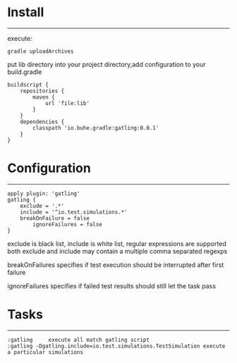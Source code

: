 # Install
--------------------------

execute:

	gradle uploadArchives

put lib directory into your project directory,add configuration to your build.gradle

	buildscript {
	    repositories {
	        maven {
	            url 'file:lib'
	        }
	    }
	    dependencies {
	        classpath 'io.buhe.gradle:gatling:0.0.1'
	    }
	}

# Configuration
--------------------------

	apply plugin: 'gatling'
	gatling {
	    exclude = '.*'
	    include = '^io.test.simulations.*'
	    breakOnFailure = false
            ignoreFailures = false
	}


exclude is black list, include is white list, regular expressions are supported
both exclude and include may contain a multiple comma separated regexps

breakOnFailures specifies if test execution should be interrupted after first
failure

ignoreFailures specifies if failed test results should still let the task pass

# Tasks
--------------------------

	:gatling     execute all match gatling script
	:gatling -Dgatling.include=io.test.simulations.TestSimulation execute a particular simulations
